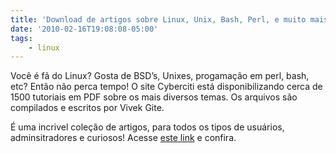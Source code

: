 ```yaml
---
title: 'Download de artigos sobre Linux, Unix, Bash, Perl, e muito mais'
date: '2010-02-16T19:08:08-05:00'
tags:
    - linux
---
```


Você é fã do Linux? Gosta de BSD’s, Unixes, progamação em perl, bash, etc? Então não perca tempo! O site Cyberciti está disponibilizando cerca de 1500 tutoriais em PDF sobre os mais diversos temas. Os arquivos são compilados e escritos por Vivek Gite.

É uma incrivel coleção de artigos, para todos os tipos de usuários, adminsitradores e curiosos! Acesse [este link](http://www.cyberciti.biz/tips/nixcraft-faq-pdf-collection-now-available-to-all.html?utm_source=cbzfaq&utm_campaign=green1-dec-06-09&utm_medium=banner) e confira.
